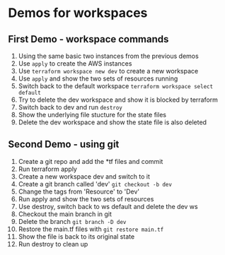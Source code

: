 # Demos for workspaces

## First Demo - workspace commands

1. Using the same basic two instances from the previous demos
2. Use `apply` to create the AWS instances
3. Use `terraform workspace new dev` to create a new workspace
4. Use `apply` and show the two sets of resources running
5. Switch back to the default workspace `terraform workspace select default`
6. Try to delete the dev workspace and show it is blocked by terraform
7. Switch back to dev and run `destroy`
8. Show the underlying file stucture for the state files
9. Delete the dev workspace and show the state file is also deleted

## Second Demo - using git

1. Create a git repo and add the *tf files and commit
2. Run terraform apply
3. Create a new workspace dev and switch to it
4. Create a git branch called 'dev' `git checkout -b dev`
5. Change the tags from 'Resource' to 'Dev'
6. Run apply and show the two sets of resources
7. Use destroy, switch back to ws default and delete the dev ws
8. Checkout the main branch in git
9. Delete the branch `git branch -D dev`
10. Restore the main.tf files with `git restore main.tf`
11. Show the file is back to its original state
12. Run destroy to clean up